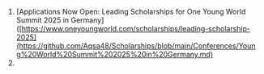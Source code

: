 1. [Applications Now Open: Leading Scholarships for One Young World Summit 2025 in Germany] ([https://www.oneyoungworld.com/scholarships/leading-scholarship-2025](https://github.com/Aqsa48/Scholarships/blob/main/Conferences/Young%20World%20Summit%202025%20in%20Germany.md)
2. 
